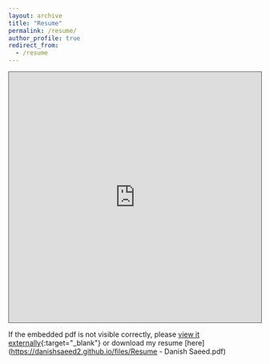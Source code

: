 ```yaml
---
layout: archive
title: "Resume"
permalink: /resume/
author_profile: true
redirect_from:
  - /resume
---
```


<iframe src="https://danishsaeed2.github.io/files/Resume - Danish Saeed.pdf#toolbar=0" onload='javascript:(function(o){o.style.height=o.contentWindow.document.body.scrollHeight+"px";}(this));' style="height:500px; width:100%; border:1px solid #51555d; overflow:hidden;"></iframe>

If the embedded pdf is not visible correctly, please [view it externally](https://resume.creddle.io/resume/7igwsegsk9o){:target="_blank"} or download my resume [here](https://danishsaeed2.github.io/files/Resume - Danish Saeed.pdf)
